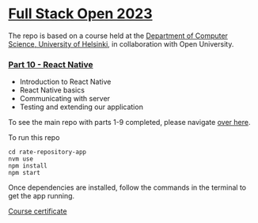 # [Full Stack Open 2023](https://fullstackopen.com/en/)

The repo is based on a course held at the [Department of Computer Science, University of Helsinki](https://www.helsinki.fi/en/admissions-and-education/open-university/multidisciplinary-themed-modules/full-stack), in collaboration with Open University.

### [Part 10 - React Native](https://fullstackopen.com/en/part10)

- Introduction to React Native
- React Native basics
- Communicating with server
- Testing and extending our application

To see the main repo with parts 1-9 completed, please navigate [over here](https://github.com/luxjoshyua/FullStackOpen).

To run this repo

```
cd rate-repository-app
nvm use
npm install
npm start
```

Once dependencies are installed, follow the commands in the terminal to get the app running.

[Course certificate](./img/certificate-reactnative.png)
